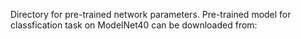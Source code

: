 Directory for pre-trained network parameters.
Pre-trained model for classfication task on ModelNet40 can be downloaded from:
